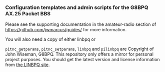 ### Configuration templates and admin scripts for the G8BPQ AX.25 Packet BBS

Please see the supporting documentation in the amateur-radio section of https://github.com/jwmarcus/guides/ for more information.

You will also need a copy of either linbpq or 

`pitnc_getparams`, `pitnc_setparams`, `linbpq` and `pilinbpq` are Copyright of John Wiseman, G8BPQ. This repository only offers a mirror for personal project purposes. You should get the latest version and license information from [the LINBPQ site](http://www.cantab.net/users/john.wiseman/Documents/InstallingLINBPQ.htm).
